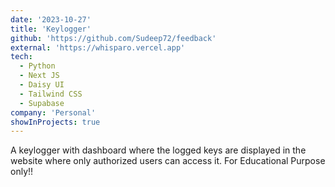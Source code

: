 ```yaml
---
date: '2023-10-27'
title: 'Keylogger'
github: 'https://github.com/Sudeep72/feedback'
external: 'https://whisparo.vercel.app'
tech:
  - Python
  - Next JS
  - Daisy UI
  - Tailwind CSS
  - Supabase
company: 'Personal'
showInProjects: true
---
```


A keylogger with dashboard where the logged keys are displayed in the website where only authorized users can access it. For Educational Purpose only!!
